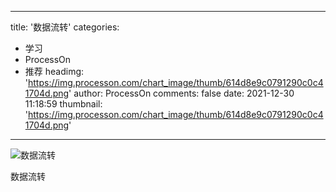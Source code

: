
---
title: '数据流转'
categories: 
 - 学习
 - ProcessOn
 - 推荐
headimg: 'https://img.processon.com/chart_image/thumb/614d8e9c0791290c0c41704d.png'
author: ProcessOn
comments: false
date: 2021-12-30 11:18:59
thumbnail: 'https://img.processon.com/chart_image/thumb/614d8e9c0791290c0c41704d.png'
---

<div>   
<img class="thumb" alt="数据流转" src="https://img.processon.com/chart_image/thumb/614d8e9c0791290c0c41704d.png" referrerpolicy="no-referrer">
<p>数据流转</p>  
</div>
            